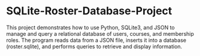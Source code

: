 # SQLite-Roster-Database-Project
This project demonstrates how to use Python, SQLite3, and JSON to manage and query a relational database of users, courses, and membership roles.  The program reads data from a JSON file, inserts it into a database (roster.sqlite), and performs queries to retrieve and display information.
